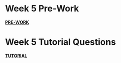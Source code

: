 Week 5 Pre-Work
=========================

**[PRE-WORK](./PREWORK.md)**

Week 5 Tutorial Questions
=========================

**[TUTORIAL](./TUTORIAL.md)**



